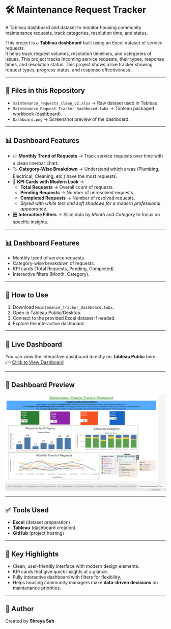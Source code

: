 # 🛠️ Maintenance Request Tracker
A Tableau dashboard and dataset to monitor housing community maintenance requests, track categories, resolution time, and status.

This project is a **Tableau dashboard** built using an Excel dataset of service requests.  
It helps track request volumes, resolution timelines, and categories of issues.
This project tracks incoming service requests, their types, response times, and resolution status.
This project shows a live tracker showing request types, progress status, and response effectiveness.


---

## 📂 Files in this Repository
- `maintenance_requests_clean_v2.xlsx` → Raw dataset used in Tableau.
- `Maintenance_Request_Tracker_Dashboard.twbx` → Tableau packaged workbook (dashboard).
- `Dashboard.png` → Screenshot preview of the dashboard.

---

## 📊 Dashboard Features  
- 📈 **Monthly Trend of Requests** → Track service requests over time with a clean line/bar chart.  
- 🏷️ **Category-Wise Breakdown** → Understand which areas (Plumbing, Electrical, Cleaning, etc.) have the most requests.  
- 🔑 **KPI Cards with Modern Look** →  
  - **Total Requests** → Overall count of requests.  
  - **Pending Requests** → Number of unresolved requests.  
  - **Completed Requests** → Number of resolved requests.  
  - *Styled with white text and soft shadows for a modern professional appearance.*  
- 🎛️ **Interactive Filters** → Slice data by *Month* and *Category* to focus on specific insights.  

---

## 📊 Dashboard Features
- Monthly trend of service requests.
- Category-wise breakdown of requests.
- KPI cards (Total Requests, Pending, Completed).
- Interactive filters (Month, Category).

---

## 🚀 How to Use
1. Download `Maintenance_Tracker_Dashboard.twbx`.
2. Open in Tableau Public/Desktop.
3. Connect to the provided Excel dataset if needed.
4. Explore the interactive dashboard.

---

## 🔗 Live Dashboard  
You can view the interactive dashboard directly on **Tableau Public** here:  
👉 [Click to View Dashboard](https://public.tableau.com/app/profile/shreya.sah1178/viz/Maintenance_Request_Tracker_Dashboard/Maintenance_Request_Tracker_Dashboard?publish=yes)  

---

## 📸 Dashboard Preview
![Dashboard Screenshot](Dashboard.png)

---

## ✅ Tools Used
- **Excel** (dataset preparation)
- **Tableau** (dashboard creation)
- **GitHub** (project hosting)

---

## 🌟 Key Highlights  
- Clean, user-friendly interface with modern design elements.  
- KPI cards that give quick insights at a glance.  
- Fully interactive dashboard with filters for flexibility.  
- Helps housing community managers make **data-driven decisions** on maintenance priorities.  

---

## 📌 Author
Created by **Shreya Sah**

